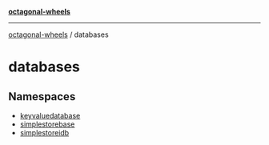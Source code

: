 [**octagonal-wheels**](../README.md)

***

[octagonal-wheels](../modules.md) / databases

# databases

## Namespaces

- [keyvaluedatabase](keyvaluedatabase/README.md)
- [simplestorebase](simplestorebase/README.md)
- [simplestoreidb](simplestoreidb/README.md)
